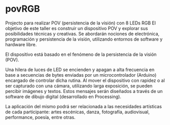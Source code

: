 # povRGB
Projecto para realizar POV (persistencia de la visión) con 8 LEDs RGB El objetivo de este taller es construir un dispositivo POV y explorar sus posibilidades técnicas y creativas. Se abordarán nociones de electrónica, programación y persistencia de la visión, utilizando entornos de software y hardware libre.

El dispositivo está basado en el fenómeno de la persistencia de la visión (POV).

Una hilera de luces de LED se encienden y apagan a alta frecuencia en base a secuencias de bytes enviadas por un microcontrolador (Arduino) encargado de controlar dicha rutina. Al mover el dispositivo con rapidez o al ser capturado con una cámara, utilizando larga exposición, se pueden percibir imágenes y textos. Estos mensajes serán diseñados a través de un software de dibujo digital (desarrollado en Processing).

La aplicación del mismo podrá ser relacionada a las necesidades artísticas de cada participante: artes escénicas, danza, fotografía, audiovisual, performance, poesía, entre otras.
